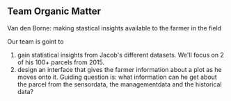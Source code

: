 ## Team Organic Matter
Van den Borne: making stastical insights available to the farmer in the field

Our team is goint to

1. gain statistical insights from Jacob's different datasets. We'll focus on 2 of his 100+ parcels from 2015.
2. design an interface that gives the farmer information about a plot as he moves onto it. Guiding question is: what information can he get about the parcel from the sensordata, the managementdata and the historical data?
